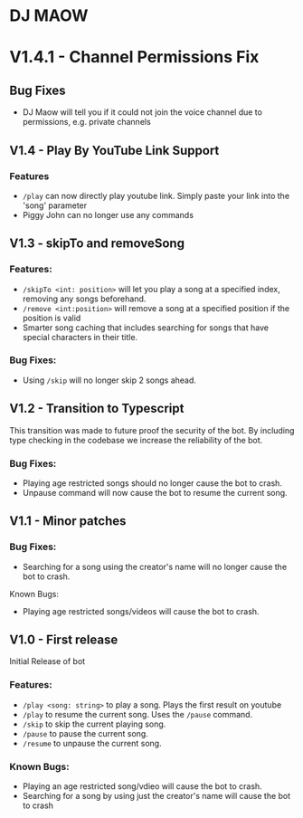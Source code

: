 # DJ MAOW

# V1.4.1 - Channel Permissions Fix

## Bug Fixes
* DJ Maow will tell you if it could not join the voice channel due to permissions, e.g. private channels

## V1.4 - Play By YouTube Link Support

### Features
* `/play` can now directly play youtube link. Simply paste your link into the 'song' parameter
* Piggy John can no longer use any commands

## V1.3 - skipTo and removeSong

### Features:
* `/skipTo <int: position>` will let you play a song at a specified index, removing any songs beforehand.
* `/remove <int:position>` will remove a song at a specified position if the position is valid
* Smarter song caching that includes searching for songs that have special characters in their title.

### Bug Fixes:
* Using `/skip` will no longer skip 2 songs ahead.

## V1.2 - Transition to Typescript
This transition was made to future proof the security of the bot. By including type checking in the codebase
we increase the reliability of the bot.

### Bug Fixes:
* Playing age restricted songs should no longer cause the bot to crash.
* Unpause command will now cause the bot to resume the current song.

## V1.1 - Minor patches
### Bug Fixes:
* Searching for a song using the creator's name will no longer cause the bot to crash.

Known Bugs:
* Playing age restricted songs/videos will cause the bot to crash.


## V1.0 - First release
Initial Release of bot
### Features:
* `/play <song: string>` to play a song. Plays the first result on youtube
* `/play` to resume the current song. Uses the `/pause` command.
* `/skip` to skip the current playing song.
* `/pause` to pause the current song.
* `/resume` to unpause the current song.

### Known Bugs:
* Playing an age restricted song/vdieo will cause the bot to crash.
* Searching for a song by using just the creator's name will cause the bot to crash